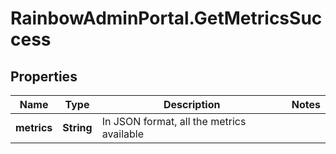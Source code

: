 # RainbowAdminPortal.GetMetricsSuccess

## Properties

Name | Type | Description | Notes
------------ | ------------- | ------------- | -------------
**metrics** | **String** | In JSON format, all the metrics available | 


